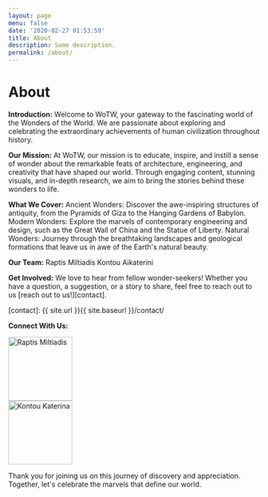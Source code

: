 ```yaml
---
layout: page
menu: false
date: '2020-02-27 01:53:59'
title: About
description: Some description.
permalink: /about/
---
```


# About

**Introduction:**
Welcome to WoTW, your gateway to the fascinating world of the Wonders of the World. We are passionate about exploring and celebrating the extraordinary achievements of human civilization throughout history.

**Our Mission:**
At WoTW, our mission is to educate, inspire, and instill a sense of wonder about the remarkable feats of architecture, engineering, and creativity that have shaped our world. Through engaging content, stunning visuals, and in-depth research, we aim to bring the stories behind these wonders to life.

**What We Cover:**
Ancient Wonders: Discover the awe-inspiring structures of antiquity, from the Pyramids of Giza to the Hanging Gardens of Babylon.
Modern Wonders: Explore the marvels of contemporary engineering and design, such as the Great Wall of China and the Statue of Liberty.
Natural Wonders: Journey through the breathtaking landscapes and geological formations that leave us in awe of the Earth's natural beauty.

**Our Team:**
Raptis Miltiadis
Kontou Aikaterini

**Get Involved:**
We love to hear from fellow wonder-seekers! Whether you have a question, a suggestion, or a story to share, feel free to reach out to us [reach out to us!][contact].

[contact]: {{ site.url }}{{ site.baseurl }}/contact/

**Connect With Us:**
<div class="row">
  <div class="column">
  <img class="round-image" src="{{ site.url }}{{ site.baseurl }}/assets/img/Miltos.jpg" alt="Raptis Miltiadis" width="128px">
  </div>
  <div class="column">
  <img class="round-image" src="{{ site.url }}{{ site.baseurl }}/assets/img/Katerina.jpg" alt="Kontou Katerina" width="128px">
  </div>
</div>

Thank you for joining us on this journey of discovery and appreciation. Together, let's celebrate the marvels that define our world.